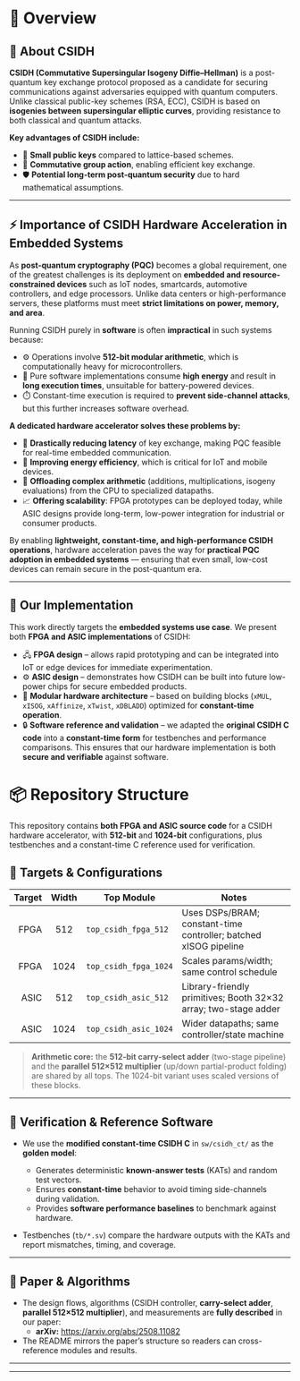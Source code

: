 # 📖 Overview  

## 🔐 About CSIDH  
**CSIDH (Commutative Supersingular Isogeny Diffie–Hellman)** is a post-quantum key exchange protocol proposed as a candidate for securing communications against adversaries equipped with quantum computers.  
Unlike classical public-key schemes (RSA, ECC), CSIDH is based on **isogenies between supersingular elliptic curves**, providing resistance to both classical and quantum attacks.  

**Key advantages of CSIDH include:**  
- 🔑 **Small public keys** compared to lattice-based schemes.  
- 🔄 **Commutative group action**, enabling efficient key exchange.  
- 🛡️ **Potential long-term post-quantum security** due to hard mathematical assumptions.  

---

## ⚡ Importance of CSIDH Hardware Acceleration in Embedded Systems  
As **post-quantum cryptography (PQC)** becomes a global requirement, one of the greatest challenges is its deployment on **embedded and resource-constrained devices** such as IoT nodes, smartcards, automotive controllers, and edge processors. Unlike data centers or high-performance servers, these platforms must meet **strict limitations on power, memory, and area**.  

Running CSIDH purely in **software** is often **impractical** in such systems because:  
- ⚙️ Operations involve **512-bit modular arithmetic**, which is computationally heavy for microcontrollers.  
- 🔋 Pure software implementations consume **high energy** and result in **long execution times**, unsuitable for battery-powered devices.  
- ⏱️ Constant-time execution is required to **prevent side-channel attacks**, but this further increases software overhead.  

**A dedicated hardware accelerator solves these problems by:**  
- 🚀 **Drastically reducing latency** of key exchange, making PQC feasible for real-time embedded communication.  
- 🔋 **Improving energy efficiency**, which is critical for IoT and mobile devices.  
- 🧮 **Offloading complex arithmetic** (additions, multiplications, isogeny evaluations) from the CPU to specialized datapaths.  
- 📈 **Offering scalability**: FPGA prototypes can be deployed today, while ASIC designs provide long-term, low-power integration for industrial or consumer products.  

By enabling **lightweight, constant-time, and high-performance CSIDH operations**, hardware acceleration paves the way for **practical PQC adoption in embedded systems** — ensuring that even small, low-cost devices can remain secure in the post-quantum era.  

---

## 🚀 Our Implementation  
This work directly targets the **embedded systems use case**. We present both **FPGA and ASIC implementations** of CSIDH:  

- 🖧 **FPGA design** – allows rapid prototyping and can be integrated into IoT or edge devices for immediate experimentation.  
- ⚙️ **ASIC design** – demonstrates how CSIDH can be built into future low-power chips for secure embedded products.  
- 🧩 **Modular hardware architecture** – based on building blocks (`xMUL`, `xISOG`, `xAffinize`, `xTwist`, `xDBLADD`) optimized for **constant-time operation**.  
- 🔒 **Software reference and validation** – we adapted the **original CSIDH C code** into a **constant-time form** for testbenches and performance comparisons. This ensures that our hardware implementation is both **secure and verifiable** against software.  

# 📦 Repository Structure

This repository contains **both FPGA and ASIC source code** for a CSIDH hardware accelerator, with **512-bit** and **1024-bit** configurations, plus testbenches and a constant-time C reference used for verification.

## 🧩 Targets & Configurations

| Target | Width | Top Module                     | Notes |
|-------:|:-----:|--------------------------------|------|
| FPGA   | 512   | `top_csidh_fpga_512`           | Uses DSPs/BRAM; constant-time controller; batched xISOG pipeline |
| FPGA   | 1024  | `top_csidh_fpga_1024`          | Scales params/width; same control schedule |
| ASIC   | 512   | `top_csidh_asic_512`           | Library-friendly primitives; Booth 32×32 array; two-stage adder |
| ASIC   | 1024  | `top_csidh_asic_1024`          | Wider datapaths; same controller/state machine |

> **Arithmetic core:** the **512-bit carry-select adder** (two-stage pipeline) and the **parallel 512×512 multiplier** (up/down partial-product folding) are shared by all tops. The 1024-bit variant uses scaled versions of these blocks.

---

## 🧪 Verification & Reference Software

- We use the **modified constant-time CSIDH C** in `sw/csidh_ct/` as the **golden model**:  
  - Generates deterministic **known-answer tests** (KATs) and random test vectors.  
  - Ensures **constant-time** behavior to avoid timing side-channels during validation.  
  - Provides **software performance baselines** to benchmark against hardware.

- Testbenches (`tb/*.sv`) compare the hardware outputs with the KATs and report mismatches, timing, and coverage.

---

## 📝 Paper & Algorithms

- The design flows, algorithms (CSIDH controller, **carry-select adder**, **parallel 512×512 multiplier**), and measurements are **fully described** in our paper:  
  - **arXiv:** <https://arxiv.org/abs/2508.11082>  
- The README mirrors the paper’s structure so readers can cross-reference modules and results.

---
---
